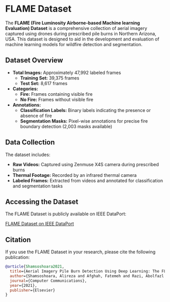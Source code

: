 # FLAME Dataset

The **FLAME (Fire Luminosity Airborne-based Machine learning Evaluation) Dataset** is a comprehensive collection of aerial imagery captured using drones during prescribed pile burns in Northern Arizona, USA. This dataset is designed to aid in the development and evaluation of machine learning models for wildfire detection and segmentation.

## Dataset Overview

- **Total Images:** Approximately 47,992 labeled frames
  - **Training Set:** 39,375 frames
  - **Test Set:** 8,617 frames
- **Categories:**
  - **Fire:** Frames containing visible fire
  - **No Fire:** Frames without visible fire
- **Annotations:**
  - **Classification Labels:** Binary labels indicating the presence or absence of fire
  - **Segmentation Masks:** Pixel-wise annotations for precise fire boundary detection (2,003 masks available)

## Data Collection

The dataset includes:

- **Raw Videos:** Captured using Zenmuse X4S camera during prescribed burns
- **Thermal Footage:** Recorded by an infrared thermal camera
- **Labeled Frames:** Extracted from videos and annotated for classification and segmentation tasks

## Accessing the Dataset

The FLAME Dataset is publicly available on IEEE DataPort:

[FLAME Dataset on IEEE DataPort](https://ieee-dataport.org/open-access/flame-dataset-aerial-imagery-pile-burn-detection-using-drones-uavs)

## Citation

If you use the FLAME Dataset in your research, please cite the following publication:

```bibtex
@article{Shamsoshoara2021,
  title={Aerial Imagery Pile Burn Detection Using Deep Learning: The FLAME Dataset},
  author={Shamsoshoara, Alireza and Afghah, Fatemeh and Razi, Abolfazl and Zheng, Liming and Fulé, Peter and Blasch, Erik},
  journal={Computer Communications},
  year={2021},
  publisher={Elsevier}
}
